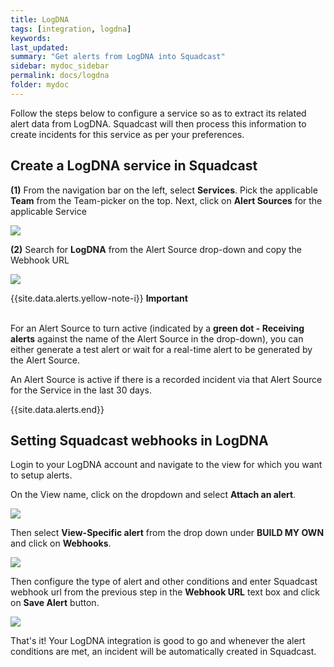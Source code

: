 ```yaml
---
title: LogDNA
tags: [integration, logdna]
keywords: 
last_updated: 
summary: "Get alerts from LogDNA into Squadcast"
sidebar: mydoc_sidebar
permalink: docs/logdna
folder: mydoc
---
```


Follow the steps below to configure a service so as to extract its related alert data from LogDNA. Squadcast will then process this information to create incidents for this service as per your preferences.

## Create a LogDNA service in Squadcast

**(1)** From the navigation bar on the left, select **Services**. Pick the applicable **Team** from the Team-picker on the top. Next, click on **Alert Sources** for the applicable Service

![](../../.gitbook/assets/alert\_source\_1.png)

**(2)** Search for **LogDNA** from the Alert Source drop-down and copy the Webhook URL

![](../../.gitbook/assets/logdna\_1.png)

{{site.data.alerts.yellow-note-i}}
<b>Important</b><br/><br/>
<p>For an Alert Source to turn active (indicated by a <b>green dot - Receiving alerts</b> against the name of the Alert Source in the drop-down), you can either generate a test alert or wait for a real-time alert to be generated by the Alert Source.</p>
<p>An Alert Source is active if there is a recorded incident via that Alert Source for the Service in the last 30 days.</p>
{{site.data.alerts.end}}

## Setting Squadcast webhooks in LogDNA

Login to your LogDNA account and navigate to the view for which you want to setup alerts.

On the View name, click on the dropdown and select **Attach an alert**.

![](../../.gitbook/assets/logdna\_2.png)

Then select **View-Specific alert** from the drop down under **BUILD MY OWN** and click on **Webhooks**.

![](../../.gitbook/assets/logdna\_3.png)

Then configure the type of alert and other conditions and enter Squadcast webhook url from the previous step in the **Webhook URL** text box and click on **Save Alert** button.

![](../../.gitbook/assets/logdna\_4.png)

That's it! Your LogDNA integration is good to go and whenever the alert conditions are met, an incident will be automatically created in Squadcast.